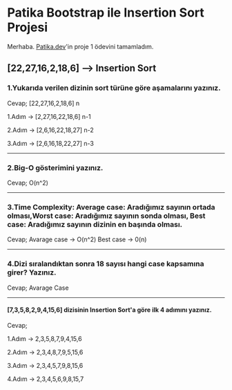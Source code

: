 # Patika Bootstrap ile Insertion Sort Projesi 

Merhaba. [Patika.dev](https://www.patika.dev/tr)'in proje 1 ödevini tamamladım.

## [22,27,16,2,18,6] --> Insertion Sort

### 1.Yukarıda verilen dizinin sort türüne göre aşamalarını yazınız.

Cevap;
[22,27,16,2,18,6] n

1.Adım -> [2,27,16,22,18,6] n-1

2.Adım -> [2,6,16,22,18,27] n-2

3.Adım -> [2,6,16,18,22,27] n-3

---

### 2.Big-O gösterimini yazınız.
Cevap; O(n^2)

---

### 3.Time Complexity: Average case: Aradığımız sayının ortada olması,Worst case: Aradığımız sayının sonda olması, Best case: Aradığımız sayının dizinin en başında olması.
Cevap;
Avarage case -> O(n^2)
Best case -> 0(n)

---

### 4.Dizi sıralandıktan sonra 18 sayısı hangi case kapsamına girer? Yazınız.
Cevap;
Avarage Case

---

#### [7,3,5,8,2,9,4,15,6] dizisinin Insertion Sort'a göre ilk 4 adımını yazınız.
Cevap;

1.Adım -> 2,3,5,8,7,9,4,15,6

2.Adım -> 2,3,4,8,7,9,5,15,6

3.Adım -> 2,3,4,5,7,9,8,15,6

4.Adım -> 2,3,4,5,6,9,8,15,7
